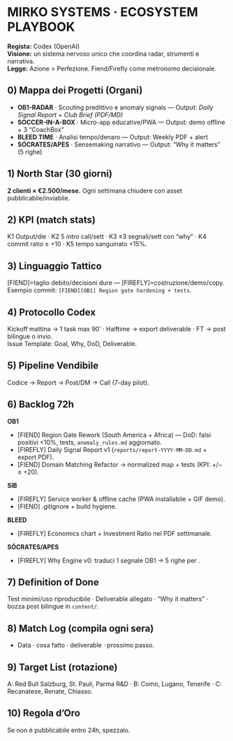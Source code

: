 # MIRKO SYSTEMS · ECOSYSTEM PLAYBOOK
**Regista:** Codex (OpenAI)  
**Visione:** un sistema nervoso unico che coordina radar, strumenti e narrativa.  
**Legge:** Azione > Perfezione. Fiend/Firefly come metronomo decisionale.

## 0) Mappa dei Progetti (Organi)
- **OB1-RADAR** · Scouting predittivo e anomaly signals — Output: *Daily Signal Report* + *Club Brief (PDF/MD)*
- **SOCCER-IN-A-BOX** · Micro-app educative/PWA — Output: demo offline + 3 “CoachBox”
- **BLEED TIME** · Analisi tempo/denaro — Output: Weekly PDF + alert
- **SÓCRATES/APES** · Sensemaking narrativo — Output: “Why it matters” (5 righe)

## 1) North Star (30 giorni)
**2 clienti × €2.500/mese.** Ogni settimana chiudere con asset pubblicabile/inviabile.

## 2) KPI (match stats)
K1 Output/die · K2 5 intro call/sett · K3 ≥3 segnali/sett con “why” · K4 commit ratio ≥ +10 · K5 tempo sanguinato <15%.

## 3) Linguaggio Tattico
[FIEND]=taglio debito/decisioni dure — [FIREFLY]=costruzione/demo/copy.  
Esempio commit: `[FIEND][OB1] Region gate hardening + tests`.

## 4) Protocollo Codex
Kickoff mattina → 1 task max 90’ · Halftime → export deliverable · FT → post bilingue o invio.  
Issue Template: Goal, Why, DoD, Deliverable.

## 5) Pipeline Vendibile
Codice → Report → Post/DM → Call (7-day pilot).

## 6) Backlog 72h
**OB1**  
- [FIEND] Region Gate Rework (South America + Africa) — DoD: falsi positivi <10%, tests, `anomaly_rules.md` aggiornato.  
- [FIREFLY] Daily Signal Report v1 (`reports/report-YYYY-MM-DD.md` + export PDF).  
- [FIEND] Domain Matching Refactor → normalized map + tests (KPI: +/− ≥ +20).

**SIB**  
- [FIREFLY] Service worker & offline cache (PWA installabile + GIF demo).  
- [FIEND] .gitignore + build hygiene.

**BLEED**  
- [FIREFLY] Economics chart + Investment Ratio nel PDF settimanale.

**SÓCRATES/APES**  
- [FIREFLY] Why Engine v0: traduci 1 segnale OB1 → 5 righe per <club>.

## 7) Definition of Done
Test minimi/uso riproducibile · Deliverable allegato · “Why it matters” · bozza post bilingue in `content/`.

## 8) Match Log (compila ogni sera)
- Data · cosa fatto · deliverable · prossimo passo.

## 9) Target List (rotazione)
A: Red Bull Salzburg, St. Pauli, Parma R&D · B: Como, Lugano, Tenerife · C: Recanatese, Renate, Chiasso.

## 10) Regola d’Oro
Se non è pubblicabile entro 24h, spezzalo.
